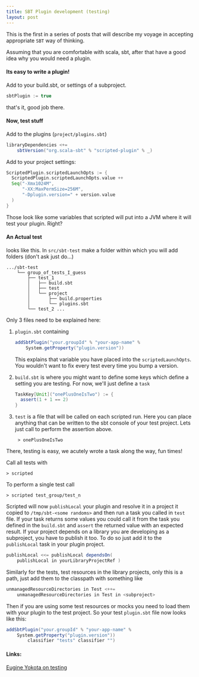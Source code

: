 ```yaml
---
title: SBT Plugin development (testing)
layout: post
---
```


This is the first in a series of posts that will describe my voyage in accepting appropriate `SBT` way of thinking.

Assuming that you are comfortable with scala, sbt, after that have a good idea why you would need a plugin.


#### Its easy to write a plugin!
Add to your build.sbt, or settings of a subproject.

```scala
sbtPlugin := true
```

that's it, good job there.


#### Now, test stuff

Add to the plugins (`project/plugins.sbt`)

```scala
libraryDependencies <+= 
    sbtVersion("org.scala-sbt" % "scripted-plugin" % _)
```

Add to your project settings:

```scala
ScriptedPlugin.scriptedLaunchOpts := { 
  ScriptedPlugin.scriptedLaunchOpts.value ++
  Seq("-Xmx1024M", 
      "-XX:MaxPermSize=256M", 
      "-Dplugin.version=" + version.value
  )
}
```

Those look like some variables that scripted will put into a JVM where it will test your plugin. Right?

#### An Actual test
looks like this. In `src/sbt-test` make a folder within which you will add folders (don't ask just do...)

    .../sbt-test
        └── group_of_tests_I_guess
            ├── test_1
            │   ├── build.sbt
            │   ├── test
            │   └── project
            │       ├── build.properties
            │       └── plugins.sbt
            └── test_2 ...

Only 3 files need to be explained here:

1. `plugin.sbt` containing

    ```scala
    addSbtPlugin("your.groupId" % "your-app-name" % 
        System.getProperty("plugin.version"))
    ```

    This explains that variable you have placed into the `scriptedLaunchOpts`. You wouldn't want to fix every test every time you bump a version.

2. `build.sbt` is where you might want to define some keys which define a setting you are testing. For now, we'll just define a `task`

    ```scala
    TaskKey[Unit]("onePlusOneIsTwo") := {
      assert(1 + 1 == 2)
    }
    ```

3. `test` is a file that will be called on each scripted run. Here you can place anything that can be written to the sbt console of your test project. Lets just call to perform the assertion above.  

        > onePlusOneIsTwo


There, testing is easy, we acutely wrote a task along the way, fun times!

Call all tests with 

    > scripted

To perform a single test call 

    > scripted test_group/test_n


Scripted will now `publishLocal` your plugin and resolve it in a project it copied to `/tmp/sbt-<some randoms>` and then run a task you called in `test` file. 
If your task returns some values you could call it from the task you defined in the `build.sbt` and `assert` the returned value with an expected result.
If your project depends on a library you are developing as a subproject, you have to publish it too. To do so just add it to the `publishLocal` task in your plugin project.

```scala
publishLocal <<= publishLocal dependsOn( 
    publishLocal in yourLibraryProjectRef )
```


Similarly for the tests, test resources in the library projects, only this is a path, just add them to the classpath with something like

```scala
unmanagedResourceDirectories in Test <++= 
    unmanagedResourceDirectories in Test in <subproject>
```

Then if you are using some test resources or mocks you need to load them with your plugin to the test project. So your test `plugin.sbt` file now looks like this:

```scala
addSbtPlugin("your.groupId" % "your-app-name" % 
    System.getProperty("plugin.version"))
        classifier "tests" classifier "")
```

#### Links:

[Eugine Yokota on testing](http://eed3si9n.com/testing-sbt-plugins)

